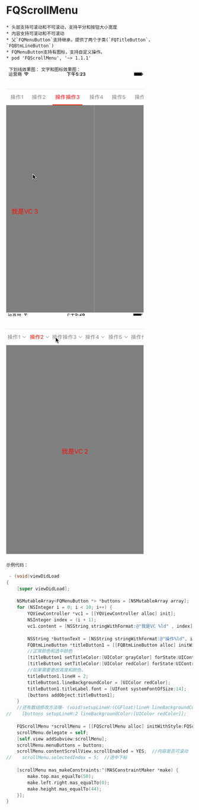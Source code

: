 # FQScrollMenu
    * 头部支持可滚动和不可滚动，支持平分和按钮大小宽度  
    * 内容支持可滚动和不可滚动  
    * 父`FQMenuButton`支持继承，提供了两个子类(`FQTitleButton`，`FQBtmLineButton`)
    * FQMenuButton支持有图标，支持自定义操作。
    * pod 'FQScrollMenu', '~> 1.1.1'
` 下划线效果图：`                                    `文字和图标效果图：`
<br>
 ![image](https://github.com/fhq5566/FQIMG/blob/master/FQScrollMenu/FQScrollMenuGif1.gif)
 ![image](https://github.com/fhq5566/FQIMG/blob/master/FQScrollMenu/FQScrollMenuGif2.gif)
<br><br> 
`示例代码：`
```Objective-C
 - (void)viewDidLoad
{
    [super viewDidLoad];
    
    NSMutableArray<FQMenuButton *> *buttons = [NSMutableArray array];
    for (NSInteger i = 0; i < 10; i++) {
        YQViewController *vc1 = [[YQViewController alloc] init];
        NSInteger index = (i + 1);
        vc1.content = [NSString stringWithFormat:@"我是VC %ld" , index];
        
        NSString *buttonText = [NSString stringWithFormat:@"操作%ld", index];
        FQBtmLineButton *titleButton1 = [[FQBtmLineButton alloc] initWithTitle:buttonText icon:@"order_arrow2_btn" showVC:vc1];
        //正常颜色和选中颜色
        [titleButton1 setTitleColor:[UIColor grayColor] forState:UIControlStateNormal];
        [titleButton1 setTitleColor:[UIColor redColor] forState:UIControlStateSelected];
        //如果需要更改高度和颜色，
        titleButton1.lineH = 2;
        titleButton1.lineBackgroundColor = [UIColor redColor];
        titleButton1.titleLabel.font = [UIFont systemFontOfSize:14];
        [buttons addObject:titleButton1];
    }
    //还有数组修改方法哦- (void)setupLineH:(CGFloat)lineH lineBackgroundColor:(UIColor *)lineBackgroundColor;
//    [buttons setupLineH:2 lineBackgroundColor:[UIColor redColor]];
    
    FQScrollMenu *scrollMenu = [[FQScrollMenu alloc] initWithStyle:FQScrollMenuHeaderStyleScroll selectedIndex:3 bottomHeight:0 superVC:self];
    scrollMenu.delegate = self;
    [self.view addSubview:scrollMenu];
    scrollMenu.menuButtons = buttons;
    scrollMenu.contentScrollView.scrollEnabled = YES;  //内容是否可滚动
//    scrollMenu.selectedIndex = 5;  //选中下标
    
    [scrollMenu mas_makeConstraints:^(MASConstraintMaker *make) {
        make.top.mas_equalTo(50);
        make.left.right.mas_equalTo(0);
        make.height.mas_equalTo(44);
    }];
}
